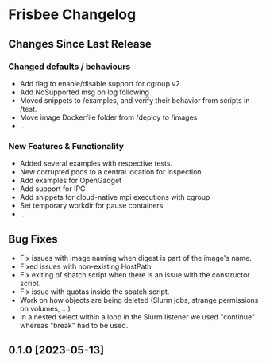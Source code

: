 # Frisbee Changelog

## Changes Since Last Release

### Changed defaults / behaviours
- Add flag to enable/disable support for cgroup v2.
- Add NoSupported msg on log following
- Moved snippets to /examples, and verify their behavior from scripts in /test.
- Move image Dockerfile folder from /deploy to /images
- ...

### New Features & Functionality
- Added several examples with respective tests.
- New corrupted pods to a central location for inspection
- Add examples for OpenGadget
- Add support for IPC
- Add snippets for cloud-native mpi executions with cgroup
- Set temporary workdir for pause containers
- ...

## Bug Fixes
- Fix issues with image naming when digest is part of the image's name.
- Fixed issues with non-existing HostPath
- Fix exiting of sbatch script when there is an issue with the constructor script.
- Fix issue with quotas inside the sbatch script.
- Work on how objects are being deleted (Slurm jobs, strange permissions on volumes, ...)
- In a nested select within a loop in the Slurm listener we used "continue" whereas "break" had to be used.

## 0.1.0 \[2023-05-13\]
